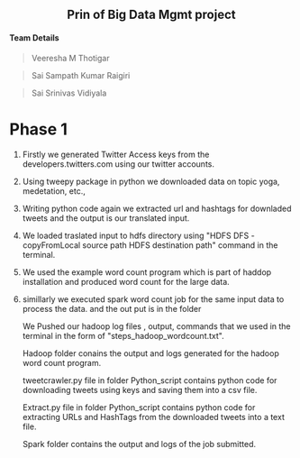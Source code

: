 <h2 align="center"> Prin of Big Data Mgmt project</h2>

<h4>Team Details</h4>
<blockquote>
 <p>Veeresha M Thotigar</p>
 </blockquote>
<blockquote>
 <p>Sai Sampath Kumar Raigiri </p>
 </blockquote>
 <blockquote>
 <p>Sai Srinivas Vidiyala</p>
 </blockquote>

# Phase 1

1. Firstly we generated Twitter Access keys from the developers.twitters.com using our twitter accounts.

2. Using tweepy package in python we downloaded data on topic yoga, medetation, etc.,

3. Writing python code again we extracted url and hashtags for downladed tweets and the output is our translated input.

4. We loaded traslated input to hdfs directory using "HDFS DFS -copyFromLocal source path HDFS destination path" command in the terminal.

5. We used the example word count program which is part of haddop installation and produced word count for the large data.

6. simillarly we executed spark word count job for the same input data to process the data. and the out put is in the folder

    We Pushed our hadoop log files , output, commands that we used in the terminal in the form of "steps_hadoop_wordcount.txt".

    Hadoop folder conains the output and logs generated for the hadoop word count program.

    tweetcrawler.py file in folder Python_script contains python code for downloading tweets using keys and saving them into a csv file.
    
    Extract.py file in folder Python_script contains python code for extracting URLs and HashTags from the downloaded tweets into a text file.
    
    Spark folder contains the output and logs of the job submitted.

